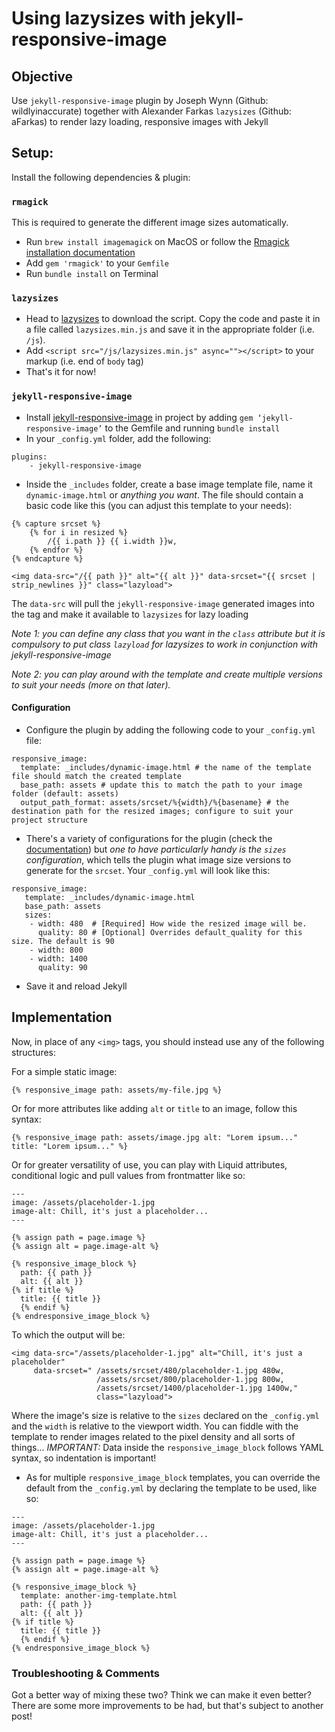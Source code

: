 # Using lazysizes with jekyll-responsive-image

## Objective

Use `jekyll-responsive-image` plugin by Joseph Wynn (Github: wildlyinaccurate) together with Alexander Farkas `lazysizes` (Github: aFarkas) to render lazy loading, responsive images with Jekyll

## Setup:

Install the following dependencies & plugin:

### `rmagick`

This is required to generate the different image sizes automatically.
- Run `brew install imagemagick` on MacOS or follow the [Rmagick installation documentation](https://github.com/rmagick/rmagick)
- Add `gem 'rmagick'` to your `Gemfile`
- Run `bundle install` on Terminal

### `lazysizes`

- Head to [lazysizes](https://github.com/aFarkas/lazysizes) to download the script. Copy the code and paste it in a file called `lazysizes.min.js` and save it in the appropriate folder (i.e. `/js`).
- Add `<script src="/js/lazysizes.min.js" async=""></script>` to your markup (i.e. end of `body` tag)
- That's it for now!

### `jekyll-responsive-image`

- Install [jekyll-responsive-image](https://github.com/wildlyinaccurate/jekyll-responsive-image) in project by adding `gem ‘jekyll-responsive-image’` to the Gemfile and running `bundle install`
- In your `_config.yml` folder, add the following:
```
plugins:
	- jekyll-responsive-image
```
- Inside the `_includes` folder, create a base image template file, name it `dynamic-image.html` or *anything you want*. The file should contain a basic code like this (you can adjust this template to your needs):
```
{% capture srcset %}
    {% for i in resized %}
        /{{ i.path }} {{ i.width }}w,
    {% endfor %}
{% endcapture %}

<img data-src="/{{ path }}" alt="{{ alt }}" data-srcset="{{ srcset | strip_newlines }}" class="lazyload">
```
The `data-src` will pull the `jekyll-responsive-image` generated images into the tag and make it available to `lazysizes` for lazy loading

_Note 1: you can define any class that you want in the `class` attribute but it *is compulsory to put class `lazyload` for lazysizes to work* in conjunction with jekyll-responsive-image_

_Note 2: you can play around with the template and create multiple versions to suit your needs (more on that later)._

#### Configuration

- Configure the plugin by adding the following code to your `_config.yml` file:
```
responsive_image:
  template: _includes/dynamic-image.html # the name of the template file should match the created template
  base_path: assets # update this to match the path to your image folder (default: assets)
  output_path_format: assets/srcset/%{width}/%{basename} # the destination path for the resized images; configure to suit your project structure
```
- There's a variety of configurations for the plugin (check the [documentation](https://github.com/wildlyinaccurate/jekyll-responsive-image)) but *one to have particularly handy is the `sizes` configuration*, which tells the plugin what image size versions to generate for the `srcset`. Your `_config.yml` will look like this:
```
responsive_image:
   template: _includes/dynamic-image.html
   base_path: assets
   sizes:
    - width: 480  # [Required] How wide the resized image will be.
      quality: 80 # [Optional] Overrides default_quality for this size. The default is 90
    - width: 800
    - width: 1400
      quality: 90
```
- Save it and reload Jekyll

## Implementation

Now, in place of any `<img>` tags, you should instead use any of the following structures:

For a simple static image:
```
{% responsive_image path: assets/my-file.jpg %}
```
Or for more attributes like adding `alt` or `title` to an image, follow this syntax:
```
{% responsive_image path: assets/image.jpg alt: "Lorem ipsum..." title: "Lorem ipsum..." %}
```
Or for greater versatility of use, you can play with Liquid attributes, conditional logic and pull values from frontmatter like so:
```
---
image: /assets/placeholder-1.jpg
image-alt: Chill, it's just a placeholder...
---

{% assign path = page.image %}
{% assign alt = page.image-alt %}

{% responsive_image_block %}
  path: {{ path }}
  alt: {{ alt }}
{% if title %}
  title: {{ title }}
  {% endif %}
{% endresponsive_image_block %}
```
To which the output will be:
```
<img data-src="/assets/placeholder-1.jpg" alt="Chill, it's just a placeholder"
     data-srcset=" /assets/srcset/480/placeholder-1.jpg 480w,
                   /assets/srcset/800/placeholder-1.jpg 800w,
                   /assets/srcset/1400/placeholder-1.jpg 1400w,"
                   class="lazyload">
```
Where the image's size is relative to the `sizes` declared on the `_config.yml` and the `width` is relative to the viewport width. You can fiddle with the template to render images related to the pixel density and all sorts of things...
*IMPORTANT:* Data inside the `responsive_image_block` follows YAML syntax, so indentation is important!

- As for multiple `responsive_image_block` templates, you can override the default from the `_config.yml` by declaring the template to be used, like so:
```
---
image: /assets/placeholder-1.jpg
image-alt: Chill, it's just a placeholder...
---

{% assign path = page.image %}
{% assign alt = page.image-alt %}

{% responsive_image_block %}
  template: another-img-template.html
  path: {{ path }}
  alt: {{ alt }}
{% if title %}
  title: {{ title }}
  {% endif %}
{% endresponsive_image_block %}
```

### Troubleshooting & Comments
Got a better way of mixing these two? Think we can make it even better? There are some more improvements to be had, but that's subject to another post!

